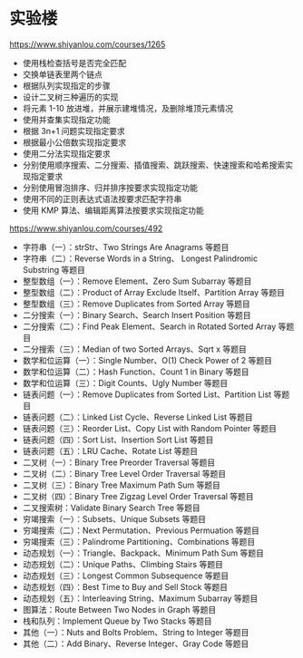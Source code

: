 # 实验楼




https://www.shiyanlou.com/courses/1265



-   使用栈检查括号是否完全匹配
-   交换单链表里两个链点
-   根据队列实现指定的步骤
-   设计二叉树三种遍历的实现
-   将元素 1-10 放进堆，并展示建堆情况，及删除堆顶元素情况
-   使用并查集实现指定功能
-   根据 3n+1 问题实现指定要求
-   根据最小公倍数实现指定要求
-   使用二分法实现指定要求
-   分别使用顺序搜索、二分搜索、插值搜索、跳跃搜索、快速搜索和哈希搜索实现指定要求
-   分别使用冒泡排序、归并排序按要求实现指定功能
-   使用不同的正则表达式语法按要求匹配字符串
-   使用 KMP 算法、编辑距离算法按要求实现指定功能











https://www.shiyanlou.com/courses/492


-   字符串（一）：strStr、Two Strings Are Anagrams 等题目
-   字符串（二）：Reverse Words in a String、 Longest Palindromic Substring 等题目
-   整型数组（一）：Remove Element、Zero Sum Subarray 等题目
-   整型数组（二）：Product of Array Exclude Itself、Partition Array 等题目
-   整型数组（三）：Remove Duplicates from Sorted Array 等题目
-   二分搜索（一）：Binary Search、Search Insert Position 等题目
-   二分搜索（二）：Find Peak Element、Search in Rotated Sorted Array 等题目
-   二分搜索（三）：Median of two Sorted Arrays、Sqrt x 等题目
-   数学和位运算（一）：Single Number、O(1) Check Power of 2 等题目
-   数学和位运算（二）：Hash Function、Count 1 in Binary 等题目
-   数学和位运算（三）：Digit Counts、Ugly Number 等题目
-   链表问题（一）：Remove Duplicates from Sorted List、Partition List 等题目
-   链表问题（二）：Linked List Cycle、Reverse Linked List 等题目
-   链表问题（三）：Reorder List、Copy List with Random Pointer 等题目
-   链表问题（四）：Sort List、Insertion Sort List 等题目
-   链表问题（五）：LRU Cache、Rotate List 等题目
-   二叉树（一）：Binary Tree Preorder Traversal 等题目
-   二叉树（二）：Binary Tree Level Order Traversal 等题目
-   二叉树（三）：Binary Tree Maximum Path Sum 等题目
-   二叉树（四）：Binary Tree Zigzag Level Order Traversal 等题目
-   二叉搜索树：Validate Binary Search Tree 等题目
-   穷竭搜索（一）：Subsets、Unique Subsets 等题目
-   穷竭搜索（二）：Next Permutation、Previous Permuation 等题目
-   穷竭搜索（三）：Palindrome Partitioning、Combinations 等题目
-   动态规划（一）：Triangle、Backpack、Minimum Path Sum 等题目
-   动态规划（二）：Unique Paths、Climbing Stairs 等题目
-   动态规划（三）：Longest Common Subsequence 等题目
-   动态规划（四）：Best Time to Buy and Sell Stock 等题目
-   动态规划（五）：Interleaving String、Maximum Subarray 等题目
-   图算法：Route Between Two Nodes in Graph 等题目
-   栈和队列：Implement Queue by Two Stacks 等题目
-   其他（一）：Nuts and Bolts Problem、String to Integer 等题目
-   其他（二）：Add Binary、Reverse Integer、Gray Code 等题目









